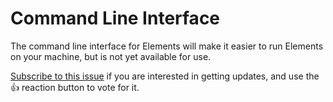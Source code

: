 # Command Line Interface

The command line interface for Elements will make it easier to run Elements on your machine, but is not yet available for use. 

[Subscribe to this issue](https://github.com/stoplightio/elements/issues/765) if you are interested in getting updates, and use the 👍 reaction button to vote for it. 
